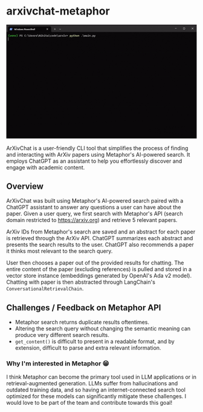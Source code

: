 # arxivchat-metaphor

![demo](demo.gif)

ArXivChat is a user-friendly CLI tool that simplifies the process of finding and interacting with ArXiv papers using Metaphor's AI-powered search. It employs ChatGPT as an assistant to help you effortlessly discover and engage with academic content.

## Overview

ArXivChat was built using Metaphor's AI-powered search paired with a ChatGPT assistant to answer any questions a user can have about the paper. Given a user query, we first search with Metaphor's API (search domain restricted to https://arxiv.org) and retrieve 5 relevant papers.

ArXiv IDs from Metaphor's search are saved and an abstract for each paper is retrieved through the ArXiv API. ChatGPT summarizes each abstract and presents the search results to the user. ChatGPT also recommends a paper it thinks most relevant to the search query.

User then chooses a paper out of the provided results for chatting. The entire content of the paper (excluding references) is pulled and stored in a vector store instance (embeddings generated by OpenAI's Ada v2 model). Chatting with paper is then abstracted through LangChain's `ConversationalRetrievalChain`.

## Challenges / Feedback on Metaphor API

- Metaphor search returns duplicate results oftentimes.
- Altering the search query without changing the semantic meaning can produce very different search results.
- `get_content()` is difficult to present in a readable format, and by extension, difficult to parse and extra relevant information.

### Why I'm interested in Metaphor 😁

I think Metaphor can become the primary tool used in LLM applications or in retrieval-augmented generation. LLMs suffer from hallucinations and outdated training data, and so having an internet-connected search tool optimized for these models can significantly mitigate these challenges. I would love to be part of the team and contribute towards this goal!
